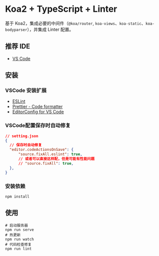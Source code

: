 # Koa2 + TypeScript + Linter

基于 Koa2，集成必要的中间件（`@koa/router`, `koa-views`、`koa-static`、`koa-bodyparser`），并集成 Linter 配置。

## 推荐 IDE

- [VS Code](https://code.visualstudio.com/)

## 安装

### VSCode 安装扩展

- [ESLint](https://marketplace.visualstudio.com/items?itemName=dbaeumer.vscode-eslint)
- [Prettier - Code formatter](https://marketplace.visualstudio.com/items?itemName=esbenp.prettier-vscode)
- [EditorConfig for VS Code](https://marketplace.visualstudio.com/items?itemName=EditorConfig.EditorConfig)

### VSCode配置保存时自动修复

```json
// setting.json
{
  // 保存时自动修复
  "editor.codeActionsOnSave": {
      "source.fixAll.eslint": true,
      // 或者可以直接这样配，但是可能有性能问题
      // "source.fixAll": true,
  },
}
```

### 安装依赖

```shell
npm install
```

## 使用

```shell
# 启动服务器
npm run serve
# 热更新
npm run watch
# 代码检查修复
npm run lint
```
